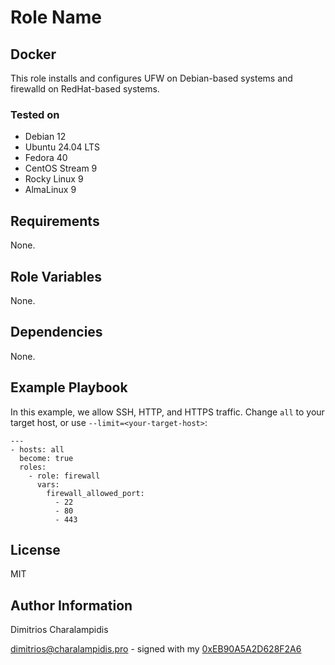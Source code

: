 # Role Name

## Docker

This role installs and configures UFW on Debian-based systems and firewalld on RedHat-based systems.

### Tested on

- Debian 12
- Ubuntu 24.04 LTS
- Fedora 40
- CentOS Stream 9
- Rocky Linux 9
- AlmaLinux 9

## Requirements

None.

## Role Variables

None.

## Dependencies

None.

## Example Playbook

In this example, we allow SSH, HTTP, and HTTPS traffic.
Change `all` to your target host, or use `--limit=<your-target-host>`:

    ---
    - hosts: all
      become: true
      roles:
        - role: firewall
          vars:
            firewall_allowed_port:
              - 22
              - 80
              - 443

## License

MIT

## Author Information

Dimitrios Charalampidis

<dimitrios@charalampidis.pro> - signed with my [0xEB90A5A2D628F2A6](https://keys.openpgp.org/vks/v1/by-fingerprint/99DB5AFD449482F61D251384EB90A5A2D628F2A6)
